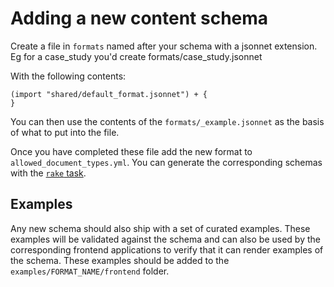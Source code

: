# Adding a new content schema

Create a file in `formats` named after your schema with a jsonnet extension.
Eg for a case_study you'd create formats/case_study.jsonnet

With the following contents:
```
(import "shared/default_format.jsonnet") + {
}
```

You can then use the contents of the `formats/_example.jsonnet` as the basis
of what to put into the file.

Once you have completed these file add the new format to `allowed_document_types.yml`.
You can generate the corresponding schemas with the
[`rake` task](../README.md#Rakefile).

## Examples

Any new schema should also ship with a set of curated examples. These examples
will be validated against the schema and can also be used by the corresponding
frontend applications to verify that it can render examples of the schema. These
examples should be added to the `examples/FORMAT_NAME/frontend` folder.
